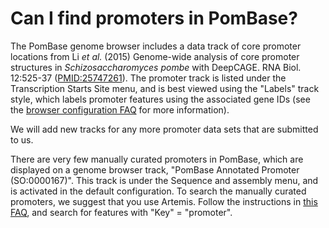 # Can I find promoters in PomBase?
<!-- pombase_categories: Finding data -->

The PomBase genome browser includes a data track of core promoter
locations from Li *et al.* (2015) Genome-wide analysis of core promoter
structures in *Schizosaccharomyces pombe* with DeepCAGE. RNA Biol.
12:525-37 ([PMID:25747261](http://www.ncbi.nlm.nih.gov/pubmed/?term=25747261)). The
promoter track is listed under the Transcription Starts Site menu, and
is best viewed using the "Labels" track style, which labels promoter
features using the associated gene IDs (see the
[browser configuration FAQ](/faq/how-can-i-show-or-hide-tracks-in-the-genome-browser) for more
information).

We will add new tracks for any more promoter data sets that are
submitted to us.

There are very few manually curated promoters in PomBase, which are
displayed on a genome browser track, "PomBase Annotated Promoter
(SO:0000167)". This track is under the Sequence and assembly menu, and
is activated in the default configuration. To search the manually
curated promoters, we suggest that you use Artemis. Follow the
instructions in [this FAQ](/faq/there-equivalent-artemis-java-applet-pombase),
and search for features with "Key" = "promoter".



